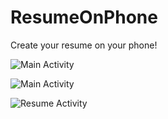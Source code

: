 # ResumeOnPhone
Create your resume on your phone!

![Main Activity](http://i.imgur.com/PyQFKsC.png)

![Main Activity](http://i.imgur.com/X955fQh.png)

![Resume Activity](http://i.imgur.com/JKwSqgG.png)
